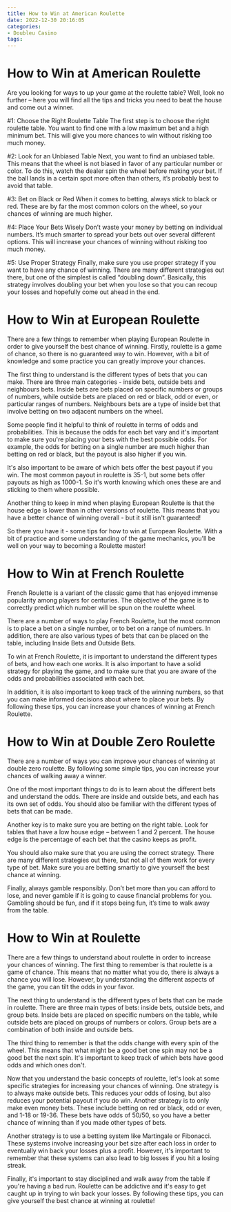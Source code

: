 ```yaml
---
title: How to Win at American Roulette
date: 2022-12-30 20:16:05
categories:
- Doubleu Casino
tags:
---
```



#  How to Win at American Roulette

Are you looking for ways to up your game at the roulette table? Well, look no further – here you will find all the tips and tricks you need to beat the house and come out a winner.

#1: Choose the Right Roulette Table
The first step is to choose the right roulette table. You want to find one with a low maximum bet and a high minimum bet. This will give you more chances to win without risking too much money.

#2: Look for an Unbiased Table
Next, you want to find an unbiased table. This means that the wheel is not biased in favor of any particular number or color. To do this, watch the dealer spin the wheel before making your bet. If the ball lands in a certain spot more often than others, it’s probably best to avoid that table.

#3: Bet on Black or Red
When it comes to betting, always stick to black or red. These are by far the most common colors on the wheel, so your chances of winning are much higher.

#4: Place Your Bets Wisely
Don’t waste your money by betting on individual numbers. It’s much smarter to spread your bets out over several different options. This will increase your chances of winning without risking too much money.

#5: Use Proper Strategy
Finally, make sure you use proper strategy if you want to have any chance of winning. There are many different strategies out there, but one of the simplest is called “doubling down”. Basically, this strategy involves doubling your bet when you lose so that you can recoup your losses and hopefully come out ahead in the end.

#  How to Win at European Roulette

There are a few things to remember when playing European Roulette in order to give yourself the best chance of winning. Firstly, roulette is a game of chance, so there is no guaranteed way to win. However, with a bit of knowledge and some practice you can greatly improve your chances.

The first thing to understand is the different types of bets that you can make. There are three main categories - inside bets, outside bets and neighbours bets. Inside bets are bets placed on specific numbers or groups of numbers, while outside bets are placed on red or black, odd or even, or particular ranges of numbers. Neighbours bets are a type of inside bet that involve betting on two adjacent numbers on the wheel.

Some people find it helpful to think of roulette in terms of odds and probabilities. This is because the odds for each bet vary and it's important to make sure you're placing your bets with the best possible odds. For example, the odds for betting on a single number are much higher than betting on red or black, but the payout is also higher if you win.

It's also important to be aware of which bets offer the best payout if you win. The most common payout in roulette is 35-1, but some bets offer payouts as high as 1000-1. So it's worth knowing which ones these are and sticking to them where possible.

Another thing to keep in mind when playing European Roulette is that the house edge is lower than in other versions of roulette. This means that you have a better chance of winning overall - but it still isn't guaranteed!

So there you have it - some tips for how to win at European Roulette. With a bit of practice and some understanding of the game mechanics, you'll be well on your way to becoming a Roulette master!

#  How to Win at French Roulette

French Roulette is a variant of the classic game that has enjoyed immense popularity among players for centuries. The objective of the game is to correctly predict which number will be spun on the roulette wheel.

There are a number of ways to play French Roulette, but the most common is to place a bet on a single number, or to bet on a range of numbers. In addition, there are also various types of bets that can be placed on the table, including Inside Bets and Outside Bets.

To win at French Roulette, it is important to understand the different types of bets, and how each one works. It is also important to have a solid strategy for playing the game, and to make sure that you are aware of the odds and probabilities associated with each bet.

In addition, it is also important to keep track of the winning numbers, so that you can make informed decisions about where to place your bets. By following these tips, you can increase your chances of winning at French Roulette.

#  How to Win at Double Zero Roulette

There are a number of ways you can improve your chances of winning at double zero roulette. By following some simple tips, you can increase your chances of walking away a winner.

One of the most important things to do is to learn about the different bets and understand the odds. There are inside and outside bets, and each has its own set of odds. You should also be familiar with the different types of bets that can be made.

Another key is to make sure you are betting on the right table. Look for tables that have a low house edge – between 1 and 2 percent. The house edge is the percentage of each bet that the casino keeps as profit.

You should also make sure that you are using the correct strategy. There are many different strategies out there, but not all of them work for every type of bet. Make sure you are betting smartly to give yourself the best chance at winning.

Finally, always gamble responsibly. Don’t bet more than you can afford to lose, and never gamble if it is going to cause financial problems for you. Gambling should be fun, and if it stops being fun, it’s time to walk away from the table.

#  How to Win at Roulette

There are a few things to understand about roulette in order to increase your chances of winning. The first thing to remember is that roulette is a game of chance. This means that no matter what you do, there is always a chance you will lose. However, by understanding the different aspects of the game, you can tilt the odds in your favor.

The next thing to understand is the different types of bets that can be made in roulette. There are three main types of bets: inside bets, outside bets, and group bets. Inside bets are placed on specific numbers on the table, while outside bets are placed on groups of numbers or colors. Group bets are a combination of both inside and outside bets.

The third thing to remember is that the odds change with every spin of the wheel. This means that what might be a good bet one spin may not be a good bet the next spin. It's important to keep track of which bets have good odds and which ones don't.

Now that you understand the basic concepts of roulette, let's look at some specific strategies for increasing your chances of winning. One strategy is to always make outside bets. This reduces your odds of losing, but also reduces your potential payout if you do win. Another strategy is to only make even money bets. These include betting on red or black, odd or even, and 1-18 or 19-36. These bets have odds of 50/50, so you have a better chance of winning than if you made other types of bets.

Another strategy is to use a betting system like Martingale or Fibonacci. These systems involve increasing your bet size after each loss in order to eventually win back your losses plus a profit. However, it's important to remember that these systems can also lead to big losses if you hit a losing streak.

Finally, it's important to stay disciplined and walk away from the table if you're having a bad run. Roulette can be addictive and it's easy to get caught up in trying to win back your losses. By following these tips, you can give yourself the best chance at winning at roulette!
